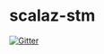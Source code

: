 # scalaz-stm

[![Gitter](https://badges.gitter.im/scalaz/scalaz-stm.svg)](https://gitter.im/scalaz/scalaz-stm?utm_source=badge&utm_medium=badge&utm_campaign=pr-badge&utm_content=badge)